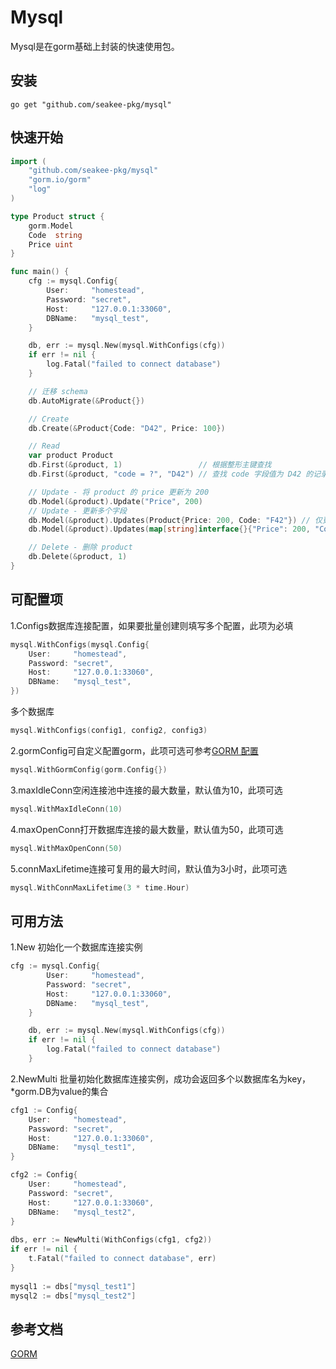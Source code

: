 # Mysql

Mysql是在gorm基础上封装的快速使用包。

## 安装

```shell
go get "github.com/seakee-pkg/mysql"
```

## 快速开始
```go
import (
	"github.com/seakee-pkg/mysql"
	"gorm.io/gorm"
	"log"
)

type Product struct {
	gorm.Model
	Code  string
	Price uint
}

func main() {
	cfg := mysql.Config{
		User:     "homestead",
		Password: "secret",
		Host:     "127.0.0.1:33060",
		DBName:   "mysql_test",
	}

	db, err := mysql.New(mysql.WithConfigs(cfg))
	if err != nil {
		log.Fatal("failed to connect database")
	}

	// 迁移 schema
	db.AutoMigrate(&Product{})

	// Create
	db.Create(&Product{Code: "D42", Price: 100})

	// Read
	var product Product
	db.First(&product, 1)                 // 根据整形主键查找
	db.First(&product, "code = ?", "D42") // 查找 code 字段值为 D42 的记录

	// Update - 将 product 的 price 更新为 200
	db.Model(&product).Update("Price", 200)
	// Update - 更新多个字段
	db.Model(&product).Updates(Product{Price: 200, Code: "F42"}) // 仅更新非零值字段
	db.Model(&product).Updates(map[string]interface{}{"Price": 200, "Code": "F42"})

	// Delete - 删除 product
	db.Delete(&product, 1)
}
```
## 可配置项
1.Configs数据库连接配置，如果要批量创建则填写多个配置，此项为必填
```go
mysql.WithConfigs(mysql.Config{
    User:     "homestead",
    Password: "secret",
    Host:     "127.0.0.1:33060",
    DBName:   "mysql_test",
})
```
多个数据库
```go
mysql.WithConfigs(config1, config2, config3)
```
2.gormConfig可自定义配置gorm，此项可选可参考[GORM 配置](https://gorm.io/zh_CN/docs/gorm_config.html)
```go
mysql.WithGormConfig(gorm.Config{})
```
3.maxIdleConn空闲连接池中连接的最大数量，默认值为10，此项可选
```go
mysql.WithMaxIdleConn(10)
```
4.maxOpenConn打开数据库连接的最大数量，默认值为50，此项可选
```go
mysql.WithMaxOpenConn(50)
```
5.connMaxLifetime连接可复用的最大时间，默认值为3小时，此项可选
```go
mysql.WithConnMaxLifetime(3 * time.Hour)
```
## 可用方法
1.New 初始化一个数据库连接实例
```go
cfg := mysql.Config{
		User:     "homestead",
		Password: "secret",
		Host:     "127.0.0.1:33060",
		DBName:   "mysql_test",
	}

	db, err := mysql.New(mysql.WithConfigs(cfg))
	if err != nil {
		log.Fatal("failed to connect database")
	}
```
2.NewMulti 批量初始化数据库连接实例，成功会返回多个以数据库名为key，*gorm.DB为value的集合
```go
cfg1 := Config{
	User:     "homestead",
	Password: "secret",
	Host:     "127.0.0.1:33060",
	DBName:   "mysql_test1",
}

cfg2 := Config{
	User:     "homestead",
	Password: "secret",
	Host:     "127.0.0.1:33060",
	DBName:   "mysql_test2",
}
    
dbs, err := NewMulti(WithConfigs(cfg1, cfg2))
if err != nil {
	t.Fatal("failed to connect database", err)
}
        
mysql1 := dbs["mysql_test1"]
mysql2 := dbs["mysql_test2"]
```
## 参考文档
[GORM](https://gorm.io/zh_CN/)